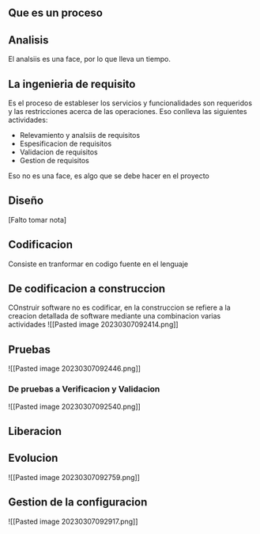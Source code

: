 
## Que es un proceso 

## Analisis
El analsiis es una face, por lo que lleva un tiempo. 

## La ingenieria de requisito
Es el proceso de estableser los servicios y funcionalidades son requeridos y las restricciones acerca de las operaciones. 
Eso conlleva las siguientes actividades: 
- Relevamiento y analsiis de requisitos
- Espesificacion de requisitos
- Validacion de requisitos
- Gestion de requisitos

Eso no es una face, es algo que se debe hacer en el proyecto

## Diseño 
[Falto tomar nota]

## Codificacion
Consiste en tranformar en codigo fuente en el lenguaje 


## De codificacion a construccion 
COnstruir software no es codificar, en la construccion se refiere a la creacion detallada de software mediante una combinacion varias actividades 
![[Pasted image 20230307092414.png]]

## Pruebas
![[Pasted image 20230307092446.png]]

### De pruebas a Verificacion y Validacion 
![[Pasted image 20230307092540.png]]


## Liberacion


## Evolucion 
![[Pasted image 20230307092759.png]]

## Gestion de la configuracion
![[Pasted image 20230307092917.png]]

